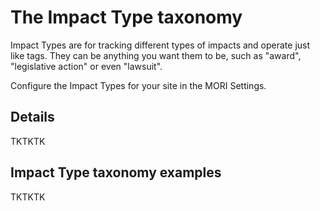 # The Impact Type taxonomy
Impact Types are for tracking different types of impacts and operate just like tags. They can be anything you want them to be, such as "award", "legislative action" or even "lawsuit".

Configure the Impact Types for your site in the MORI Settings.

## Details
TKTKTK

## Impact Type taxonomy examples
TKTKTK
